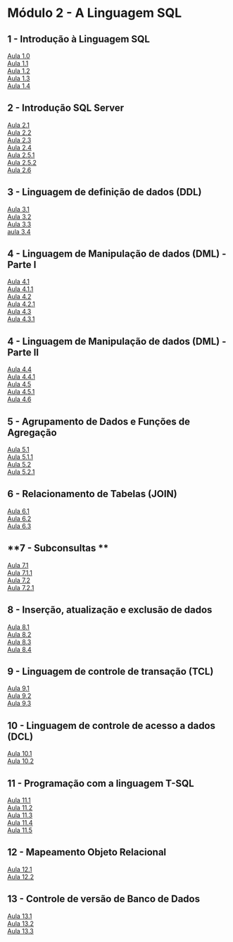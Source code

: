 # **Módulo 2 - A Linguagem SQL**

## **1 - Introdução à Linguagem SQL** 
[Aula 1.0](https://www.youtube.com/watch?v=HXrZEYZu0Xs)\
[Aula 1.1](https://www.youtube.com/watch?v=f63yGpo6vL4)\
[Aula 1.2](https://www.youtube.com/watch?v=TT_n5qabI9g)\
[Aula 1.3](https://www.youtube.com/watch?v=tCIA1IP4cZ0)\
[Aula 1.4](https://www.youtube.com/watch?v=IA_kDI-Qm08)


## **2 - Introdução SQL Server**
[Aula 2.1](https://www.youtube.com/watch?v=rOQ9R5mJMOQ)\
[Aula 2.2](https://www.youtube.com/watch?v=Yvvmo3BvL48)\
[Aula 2.3](https://www.youtube.com/watch?v=Kk8M7XmSLWg)\
[Aula 2.4](https://www.youtube.com/watch?v=RWilfTUQaSc)\
[Aula 2.5.1](https://www.youtube.com/watch?v=epjHSrsFGac)\
[Aula 2.5.2](https://www.youtube.com/watch?v=dFksd0PnwHM)\
[Aula 2.6](https://www.youtube.com/watch?v=DynKC90jCO4)


## **3 - Linguagem de definição de dados (DDL)**
[Aula 3.1](https://www.youtube.com/watch?v=LzUbnkvQa0M)\
[Aula 3.2](https://www.youtube.com/watch?v=OhGslSAV4As)\
[Aula 3.3](https://www.youtube.com/watch?v=Pss6sVF-JMA)\
[aula 3.4](https://www.youtube.com/watch?v=FURzCbwe3go)


## **4 - Linguagem de Manipulação de dados (DML) - Parte I**
[Aula 4.1](https://www.youtube.com/watch?v=94UFWTu3UFQ)\
[Aula 4.1.1](https://www.youtube.com/watch?v=-sn4PBX1wSw)\
[Aula 4.2](https://www.youtube.com/watch?v=5ZKKcNbvvwU)\
[Aula 4.2.1](https://www.youtube.com/watch?v=IhlW1_og_yg)\
[Aula 4.3](https://www.youtube.com/watch?v=wTRyWzhxlXs)\
[Aula 4.3.1](https://www.youtube.com/watch?v=HI28k65ipLg)

## **4 - Linguagem de Manipulação de dados (DML) - Parte II**
[Aula 4.4   ](https://www.youtube.com/watch?v=DtUZyc5MhLc)\
[Aula 4.4.1](https://www.youtube.com/watch?v=uQxxCzBVuNw)\
[Aula 4.5   ](https://www.youtube.com/watch?v=QGS2IU9tp0c)\
[Aula 4.5.1](https://www.youtube.com/watch?v=Lqd0BXcKrw8)\
[Aula 4.6   ](https://www.youtube.com/watch?v=hzx5kSVCKoA)


## **5 - Agrupamento de Dados e Funções de Agregação** 
[Aula 5.1   ](https://www.youtube.com/watch?v=OLBXUhDJoDg)\
[Aula 5.1.1](https://www.youtube.com/watch?v=-1kHeWcAQ4w)\
[Aula 5.2   ](https://www.youtube.com/watch?v=Tcw093Vlv7E)\
[Aula 5.2.1](https://www.youtube.com/watch?v=dLlCJWt0PTI)


## **6 - Relacionamento de Tabelas (JOIN)**
[Aula 6.1](https://www.youtube.com/watch?v=bA0SR2XAza4)\
[Aula 6.2](https://www.youtube.com/watch?v=CfjbPhA4lBI)\
[Aula 6.3](https://www.youtube.com/watch?v=fcJb-zLvlmk)


## **7 - Subconsultas **
[Aula 7.1   ](https://www.youtube.com/watch?v=1gSXI2aC1pk)\
[Aula 7.1.1](https://www.youtube.com/watch?v=IMQ31ULXKQI)\
[Aula 7.2   ](https://www.youtube.com/watch?v=JdUz7Hy4erU)\
[Aula 7.2.1](https://www.youtube.com/watch?v=s9SDdZhERNM)


## **8 - Inserção, atualização e exclusão de dados** 
[Aula 8.1](https://www.youtube.com/watch?v=YeTng9t9Ams)\
[Aula 8.2](https://www.youtube.com/watch?v=skBz3TS6h24)\
[Aula 8.3](https://www.youtube.com/watch?v=OynBiAOqKVU)\
[Aula 8.4](https://www.youtube.com/watch?v=ug6K8hjcC3o)


## **9 - Linguagem de controle de transação (TCL)** 
[Aula 9.1](https://www.youtube.com/watch?v=6XUtq4dlOPc)\
[Aula 9.2](https://www.youtube.com/watch?v=DbLnA-k8HV8)\
[Aula 9.3](https://www.youtube.com/watch?v=FiaGKX0WDoE)


## **10 - Linguagem de controle de acesso a dados (DCL)**
[Aula 10.1](https://www.youtube.com/watch?v=tgOvXUunHDQ)\
[Aula 10.2](https://www.youtube.com/watch?v=frxMp_eTqpw)


## **11 - Programação com a linguagem T-SQL** 
[Aula 11.1](https://www.youtube.com/watch?v=9qGLL1azseE)\
[Aula 11.2](https://www.youtube.com/watch?v=TTah-V0Ba6A)\
[Aula 11.3](https://www.youtube.com/watch?v=Qu8V4ZRil2o)\
[Aula 11.4](https://www.youtube.com/watch?v=EryGYE06E6E)\
[Aula 11.5](https://www.youtube.com/watch?v=tORlb_r5cTg)



## **12 - Mapeamento Objeto Relacional** 
[Aula 12.1](https://www.youtube.com/watch?v=xaaJXqFMKHU)\
[Aula 12.2](https://www.youtube.com/watch?v=N0Oqz0oOWEc)


## **13 - Controle de versão de Banco de Dados** 
[Aula 13.1](https://www.youtube.com/watch?v=oTbMX9khmek)\
[Aula 13.2](https://www.youtube.com/watch?v=R3wggpo0Nw0)\
[Aula 13.3](https://www.youtube.com/watch?v=owIVnnprxHY)
